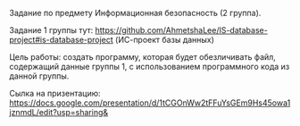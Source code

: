 Задание по предмету Информационная безопасность (2 группа).

Задание 1 группы тут: https://github.com/AhmetshaLee/IS-database-project#is-database-project (ИС-проект базы данных)

Цель работы: создать программу, которая будет обезличивать файл, содержащий данные группы 1, с использованием программного кода из данной группы.

Сылка на призентацию: https://docs.google.com/presentation/d/1tCGOnWw2tFFuYsGEm9Hs45owa1jznmdL/edit?usp=sharing&
